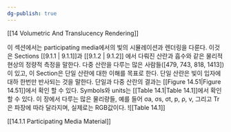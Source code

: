 ```yaml
---
dg-publish: true
---
```


[[14 Volumetric And Translucency Rendering]]

이 섹션에서는 participating media에서의 빛의 시뮬레이션과 렌더링을 다룬다. 이것은 Sections [[9.1.1 | 9.1.1]]과 [[9.1.2 | 9.1.2]] 에서 다뤄진 산란과 흡수와 같은 물리적 현상의 정량적 측정을 말한다. 다중 산란을 다루는 많은 사람들(\[479, 743, 818, 1413]) 이 있고, 이 Section은 단일 산란에 대한 이해를 목표로 한다. 단일 산란은 빛이 입자에 대하 한번만  반사되는 것을 말한다. 단일과 다중 산란의 결과는 [[Figure 14.51|Figure 14.51]]에서 확인 할 수 있다.
Symbols와 units는 [[Table 14.1|Table 14.1]]에서 확인 할 수 있다. 이 장에서 다루는 많은 물리량들, 예를 들어 σa, σs, σt, p, ρ, v, 그리고 Tr은 파장에 따라 달라지며, 실제로는 RGB값이다.
![[Table 14.1]]

[[14.1.1 Participating Media Material]]
